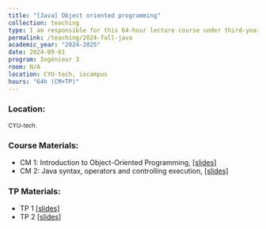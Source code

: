 ```yaml
---
title: "[Java] Object oriented programming"
collection: teaching
type: I am responsible for this 64-hour lecture course under third-year engineering students at CYU-tech.
permalink: /teaching/2024-fall-java
academic_year: "2024-2025"
date: 2024-09-01
program: Ingénieur 3
room: N/A
location: CYU-tech, ixcampus
hours: "64h (CM+TP)"
---
```


### Location:
<span style="font-size: smaller;">CYU-tech.</span>

### Course Materials:
- CM 1: Introduction to Object-Oriented Programming, [[slides]](https://evesiphus.github.io/assets/teaching/java/Java_lecture1.pdf)
- CM 2: Java syntax, operators and controlling execution, [[slides]](https://evesiphus.github.io/assets/teaching/java/Java_cm2.pdf)


### TP Materials:
- TP 1 [[slides]](https://evesiphus.github.io/assets/teaching/java/Java_TP1.pdf)
- TP 2 [[slides]](https://evesiphus.github.io/assets/teaching/java/Java_Lab2.pdf)


